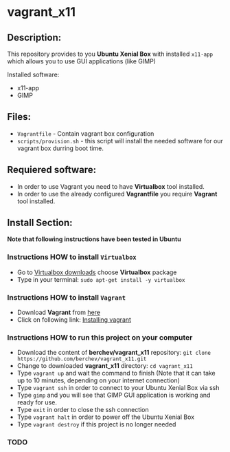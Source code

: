 # vagrant_x11

## Description:
This repository provides to you **Ubuntu Xenial Box** with installed `x11-app` which allows you to use GUI applications (like GIMP)

Installed software:
- x11-app
- GIMP


## Files:
- `Vagrantfile` - Contain vagrant box configuration
- `scripts/provision.sh` - this script will install the needed software for our vagrant box durring boot time.

## Requiered software:

- In order to use Vagrant you need to have **Virtualbox** tool installed.
- In order to use the already configured **Vagrantfile** you require **Vagrant** tool installed.

## Install Section:
**Note that following instructions have been tested in Ubuntu**

### Instructions HOW to install `Virtualbox`
- Go to [Virtualbox downloads](https://www.virtualbox.org/wiki/Linux_Downloads) choose **Virtualbox** package
- Type in your terminal: `sudo apt-get install -y virtualbox `

### Instructions HOW to install `Vagrant`
- Download **Vagrant** from [here](https://www.vagrantup.com/downloads.html)
- Click on following link: [Installing vagrant](https://www.vagrantup.com/docs/installation/)

### Instructions HOW to run this project on your computer
- Download the content of **berchev/vagrant_x11** repository: `git clone https://github.com/berchev/vagrant_x11.git`
- Change to downloaded **vagrant_x11** directory: `cd vagrant_x11`
- Type `vagrant up` and wait the command to finish (Note that it can take up to 10 minutes, depending on your internet connection)
- Type `vagrant ssh` in order to connect to your Ubuntu Xenial Box via ssh
- Type `gimp` and you will see that GIMP GUI application is working and ready for use.
- Type `exit` in order to close the ssh connection
- Type `vagrant halt` in order to power off the Ubuntu Xenial Box
- Type `vagrant destroy` if this project is no longer needed


### TODO
